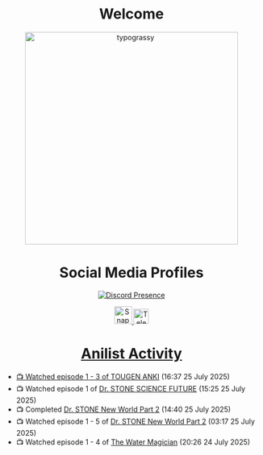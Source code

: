 <div align="center">

# Welcome
<a href="https://github.com/kawarimidoll/typograssy">
    <img alt="typograssy" src="https://typograssy.deno.dev/api?text=%E3%82%88%E3%81%86%E3%81%93%E3%81%9D%E3%81%BF%E3%81%AA%E3%81%95%E3%82%93%20-%20Sheby--&&l0=none&l1=82d9d0&l2=027353&l3=038c4c&l4=01402e&bg=none&frame=none&speed=100&comment=" width="421.99">
</a>

</div>

<div align="center">

# Social Media Profiles

[![Discord Presence](https://lanyard.cnrad.dev/api/612532963938271232)](https://discord.com/users/612532963938271232)


<a href="https://www.snapchat.com/add/a.sheby" title="Snapchat Profile">
    <img src="https://www.freepnglogos.com/uploads/snapchat-logo-png-0.png" width="35" alt="Snapchat Logo" />


<a href="https://t.me/ASheby" title="Telegram Profile">
    <img src="https://www.freepnglogos.com/uploads/telegram-logo-png-0.png" width="30" alt="Telegram Logo" />


</div>

<div align="center">

# Anilist Activity

</div>

<!-- ANILIST_ACTIVITY:start -->

-   📺 Watched episode 1 - 3 of [TOUGEN ANKI](https://anilist.co/anime/177474) (16:37 25 July 2025)
-   📺 Watched episode 1 of [Dr. STONE SCIENCE FUTURE](https://anilist.co/anime/172019) (15:25 25 July 2025)
-   📺 Completed [Dr. STONE New World Part 2](https://anilist.co/anime/162670) (14:40 25 July 2025)
-   📺 Watched episode 1 - 5 of [Dr. STONE New World Part 2](https://anilist.co/anime/162670) (03:17 25 July 2025)
-   📺 Watched episode 1 - 4 of [The Water Magician](https://anilist.co/anime/186052) (20:26 24 July 2025)

<!-- ANILIST_ACTIVITY:end -->
